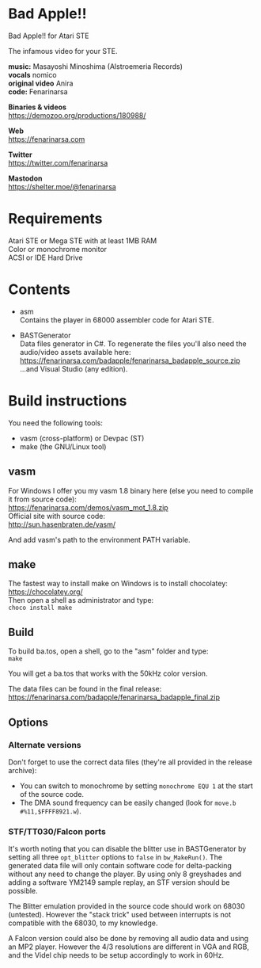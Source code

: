 # Bad Apple!!

Bad Apple!! for Atari STE

The infamous video for your STE.

**music:** Masayoshi Minoshima (Alstroemeria Records)  
**vocals** nomico  
**original video** Anira  
**code:** Fenarinarsa  

**Binaries & videos**  
https://demozoo.org/productions/180988/

**Web**  
https://fenarinarsa.com  

**Twitter**  
https://twitter.com/fenarinarsa  

**Mastodon**  
https://shelter.moe/@fenarinarsa


# Requirements

Atari STE or Mega STE with at least 1MB RAM  
Color or monochrome monitor  
ACSI or IDE Hard Drive


# Contents

- asm  
Contains the player in 68000 assembler code for Atari STE.

- BASTGenerator  
Data files generator in C#. To regenerate the files you'll also need the audio/video assets available here:  
https://fenarinarsa.com/badapple/fenarinarsa_badapple_source.zip  
...and Visual Studio (any edition).


# Build instructions

You need the following tools:  
- vasm (cross-platform) or Devpac (ST)  
- make (the GNU/Linux tool)  

## vasm

For Windows I offer you my vasm 1.8 binary here (else you need to compile it from source code):  
https://fenarinarsa.com/demos/vasm_mot_1.8.zip  
Official site with source code:  
http://sun.hasenbraten.de/vasm/

And add vasm's path to the environment PATH variable. 

## make

The fastest way to install make on Windows is to install chocolatey:  
https://chocolatey.org/  
Then open a shell as administrator and type:  
`choco install make`

## Build

To build ba.tos, open a shell, go to the "asm" folder and type:  
`make`

You will get a ba.tos that works with the 50kHz color version.

The data files can be found in the final release:  
https://fenarinarsa.com/badapple/fenarinarsa_badapple_final.zip

## Options

### Alternate versions

Don't forget to use the correct data files (they're all provided in the release archive):
- You can switch to monochrome by setting ```monochrome EQU 1``` at the start of the source code.  
- The DMA sound frequency can be easily changed (look for ```move.b #%11,$FFFF8921.w```). 

### STF/TT030/Falcon ports

It's worth noting that you can disable the blitter use in BASTGenerator by setting all three ```opt_blitter``` options to ```false``` in ```bw_MakeRun()```. The generated data file will only contain software code for delta-packing without any need to change the player. By using only 8 greyshades and adding a software YM2149 sample replay, an STF version should be possible.  

The Blitter emulation provided in the source code should work on 68030 (untested). However the "stack trick" used between interrupts is not compatible with the 68030, to my knowledge.

A Falcon version could also be done by removing all audio data and using an MP2 player. However the 4/3 resolutions are different in VGA and RGB, and the Videl chip needs to be setup accordingly to work in 60Hz.

